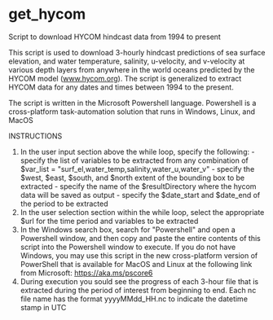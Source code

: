 # get_hycom
Script to download HYCOM hindcast data from 1994 to present

This script is used to download 3-hourly hindcast predictions of sea surface elevation, and water temperature, salinity, u-velocity, and v-velocity at various depth layers from anywhere in the world oceans predicted by the HYCOM model (www.hycom.org). The script is generalized to extract HYCOM data for any dates and times between 1994 to the present.

The script is written in the Microsoft Powershell language. Powershell is a cross-platform task-automation solution that runs in Windows, Linux, and MacOS

INSTRUCTIONS

1) In the user input section above the while loop, specify the following:
 		- specify the list of variables to be extracted from any combination of $var_list = "surf_el,water_temp,salinity,water_u,water_v"
 		- specify the $west, $east, $south, and $north extent of the bounding box to be extracted
 		- specify the name of the $resultDirectory where the hycom data will be saved as output
 		- specify the $date_start and $date_end of the period to be extracted
 2) In the user selection section within the while loop, select the appropriate $url for the time period and variables to be extracted
 3) In the Windows search box, search for "Powershell" and open a Powershell window, and then copy and paste the entire contents of this script into the Powershell window to execute.
 	 If you do not have Windows, you may use this script in the new cross-platform version of PowerShell that is available for MacOS and Linux at the following link from Microsoft: https://aka.ms/pscore6
 4) During execution you sould see the progress of each 3-hour file that is extracted during the period of interest from beginning to end. Each nc file name has the format yyyyMMdd_HH.nc to indicate the datetime stamp in UTC


